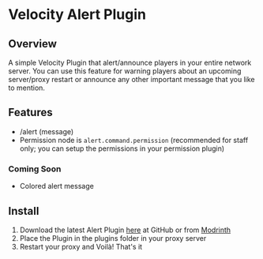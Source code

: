 # Velocity Alert Plugin
## Overview
A simple Velocity Plugin that alert/announce players in your entire network server. You can use this feature for warning players about an upcoming server/proxy restart or announce any other important message that you like to mention.

## Features
* /alert (message)
* Permission node is `alert.command.permission` (recommended for staff only; you can setup the permissions in your permission plugin)

### Coming Soon
* Colored alert message

## Install
1. Download the latest Alert Plugin [here](https://github.com/Anwenden001/Velocity-Alert-Plugin/releases/tag/v1.4) at GitHub or from [Modrinth](https://modrinth.com/plugin/velocity-alert)
2. Place the Plugin in the plugins folder in your proxy server
3. Restart your proxy and Voilà! That's it